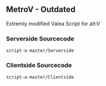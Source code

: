 ## MetroV - Outdated

Extremly modified Valea Script for alt:V

### Serverside Sourcecode
` script-a-master/Serverside `

### Clientside Sourcecode
` script-a-master/Clientside `
